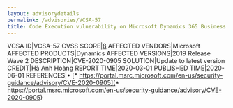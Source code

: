 ```yaml
---
layout: advisorydetails
permalink: /advisories/VCSA-57
title: Code Execution vulnerability on Microsoft Dynamics 365 Business Central, Microsoft Dynamics Nav
---
```

VCSA ID|VCSA-57
CVSS SCORE|[8](https://nvd.nist.gov/vuln-metrics/cvss/v3-calculator?calculator&version=3.0&vector=(CVSS:3.1/AV:N/AC:L/PR:L/UI:R/S:U/C:H/I:H/A:H))
AFFECTED VENDORS|Microsoft
AFFECTED PRODUCTS|Dynamics
AFFECTED VERSIONS|2019 Release Wave 2
DESCRIPTION|CVE-2020-0905
SOLUTION|Update to latest version
CREDIT|Hà Anh Hoàng
REPORT TIME|2020-03-01
PUBLISHED TIME|2020-06-01
REFERENCES|&#8226; [* https://portal.msrc.microsoft.com/en-us/security-guidance/advisory/CVE-2020-0905](* https://portal.msrc.microsoft.com/en-us/security-guidance/advisory/CVE-2020-0905)
